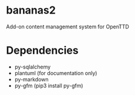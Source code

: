 # bananas2
Add-on content management system for OpenTTD

# Dependencies

* py-sqlalchemy
* plantuml (for documentation only)
* py-markdown
* py-gfm (pip3 install py-gfm)
